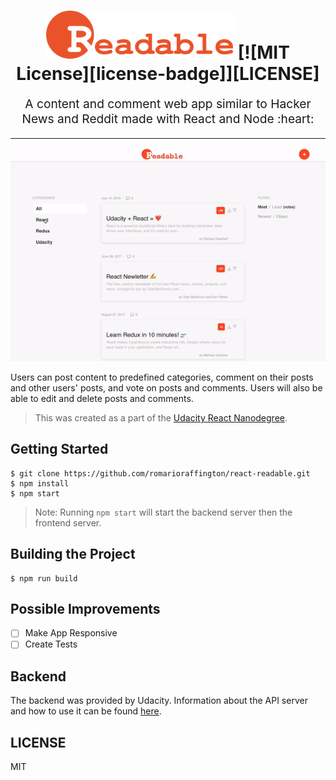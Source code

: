 <h1 align="center">
  <img src="docs/images/logo.svg" alt="react readable logo" title="react readable logo" width="300">
  [![MIT License][license-badge]][LICENSE]
  <br>
</h1>
<p align="center" style="font-size: 1.2rem;">A content and comment web app similar to Hacker News and Reddit made with React and Node :heart:</p>

<hr />

<div align="center">
  <img src="docs/images/demo.gif" alt="react readable demo" title="react readable demo">
  <br>
</div>

Users can post content to predefined categories, comment on their posts and other users' posts, and vote on posts and comments. Users will also be able to edit and delete posts and comments.

> This was created as a part of the [Udacity React Nanodegree](https://www.udacity.com/course/react-nanodegree--nd019).

## Getting Started

```shell
$ git clone https://github.com/romarioraffington/react-readable.git
$ npm install
$ npm start
```
> Note: Running `npm start` will start the backend server then the frontend server. 


## Building the Project

```shell
$ npm run build
```

## Possible Improvements
- [ ] Make App Responsive
- [ ] Create Tests

## Backend
The backend was provided by Udacity. Information about the API server and how to use it can be found [here](docs/API.md).

## LICENSE

MIT

[license-badge]: https://img.shields.io/github/license/romarioraffington/react-readable.svg?style=flat-square